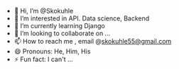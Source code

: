 - 👋 Hi, I’m @Skokuhle
- 👀 I’m interested in API. Data science, Backend
- 🌱 I’m currently learning Django
- 💞️ I’m looking to collaborate on ...
- 📫 How to reach me , email @skokuhle55@gmail.com
- 😄 Pronouns: He, Him, His
- ⚡ Fun fact: I can't ...

<!---
Skokuhle/Skokuhle is a ✨ special ✨ repository because its `README.md` (this file) appears on your GitHub profile.
You can click the Preview link to take a look at your changes.
--->
